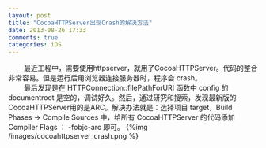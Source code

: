 ```yaml
---
layout: post
title: "CocoaHTTPServer出现Crash的解决方法"
date: 2013-08-26 17:33
comments: true
categories: iOS
---
```


&nbsp;&nbsp;&nbsp;&nbsp;&nbsp;&nbsp;&nbsp;&nbsp;最近工程中，需要使用httpserver，就用了CocoaHTTPServer。代码的整合非常容易。但是运行后用浏览器连接服务器时，程序会 crash。<br>
&nbsp;&nbsp;&nbsp;&nbsp;&nbsp;&nbsp;&nbsp;&nbsp;最后发现是在 HTTPConnection::filePathForURI 函数中 config 的 documentroot 是空的，调试好久。然后，通过研究和搜索，发现最新版的CocoaHTTPServer用的是ARC。解决办法就是：选择项目 target，Build Phases -> Compile Sources 中，给所有 CocoaHTTPServer 的代码添加 Compiler Flags ： -fobjc-arc 即可。
{%img /images/cocoahttpserver_crash.png %}
